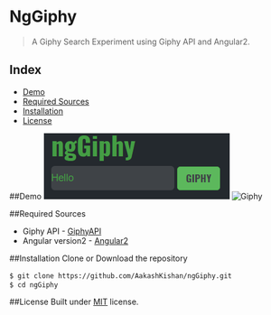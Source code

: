# NgGiphy
> A Giphy Search Experiment using Giphy API and Angular2.

## Index
  * [Demo](#demo)
  * [Required Sources](#required_sources)
  * [Installation](#installation)
  * [License](#license)

##Demo <a name="demo"></a>
![Screenshot](images/Screenshot.PNG)
![Giphy](http://media3.giphy.com/media/3o7TKMt1VVNkHV2PaE/giphy.gif)

##Required Sources <a name="required_sources"></a>
* Giphy API - [GiphyAPI](http://api.giphy.com/v1/gifs/search?api_key=dc6zaTOxFJmzC&q=)
* Angular version2 - [Angular2](https://cli.angular.io/)

##Installation <a name="installation"></a>
  Clone or Download the repository

  ```
  $ git clone https://github.com/AakashKishan/ngGiphy.git
  $ cd ngGiphy
  ```

##License <a name="license"></a>
Built under [MIT](http://www.opensource.org/licenses/mit-license.php) license.